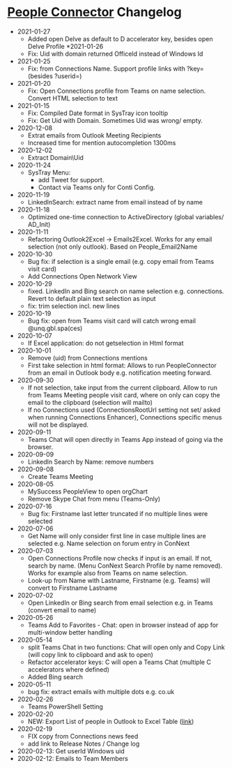 # [People Connector](People-Connector) Changelog

* 2021-01-27
	- Added open Delve as default to D accelerator key, besides open Delve Profile
*2021-01-26
	- Fix: Uid with domain returned OfficeId instead of Windows Id
* 2021-01-25
	- Fix: from Connections Name. Support profile links with ?key= (besides ?userid=)
* 2021-01-20
	- Fix: Open Connections profile from Teams on name selection. Convert HTML selection to text
* 2021-01-15
	- Fix: Compiled Date format in SysTray icon tooltip
	- Fix: Get Uid with Domain. Sometimes Uid was wrong/ empty.
* 2020-12-08
	- Extrat emails from Outlook Meeting Recipients
	- Increased time for mention autocompletion 1300ms
* 2020-12-02
  - Extract Domain\Uid
* 2020-11-24
  - SysTray Menu:
  	- add Tweet for support.
  	- Contact via Teams only for Conti Config.
* 2020-11-19
	- LinkedInSearch: extract name from email instead of by name
* 2020-11-18
	- Optimized one-time connection to ActiveDirectory (global variables/ AD_Init)
* 2020-11-11
	- Refactoring Outlook2Excel -> Emails2Excel. Works for any email selection (not only outlook). Based on People_Email2Name
* 2020-10-30
  - Bug fix: if selection is a single email (e.g. copy email from Teams visit card)
  - Add Connections Open Network View
* 2020-10-29
  - fixed. LinkedIn and Bing search on name selection e.g. connections. Revert to default plain text selection as input
  - fix: trim selection incl. new lines
* 2020-10-19
  - Bug fix: open from Teams visit card will catch wrong email @unq.gbl.spa(ces)
* 2020-10-07
    * If Excel application: do not getselection in Html format
* 2020-10-01
    * Remove (uid) from Connections mentions
    * First take selection in html format: Allows to run PeopleConnector from an email in Outlook body e.g. notification meeting forward.
* 2020-09-30
    * If not selection, take input from the current clipboard. Allow to run from Teams Meeting people visit card, where on only can copy the email to the clipboard (selection will mailto)
    * If no Connections used (ConnectionsRootUrl setting not set/ asked when running Connections Enhancer), Connections specific menus will not be displayed.
* 2020-09-11
    * Teams Chat will open directly in Teams App instead of going via the browser.
* 2020-09-09
    * LinkedIn Search by Name: remove numbers
* 2020-09-08
    * Create Teams Meeting
* 2020-08-05
    * MySuccess PeopleView to open orgChart
    * Remove Skype Chat from menu (Teams-Only)
* 2020-07-16
    * Bug fix: Firstname last letter truncated if no multiple lines were selected
* 2020-07-06
    * Get Name will only consider first line in case multiple lines are selected e.g. Name selection on forum entry in ConNext
* 2020-07-03
    * Open Connections Profile now checks if input is an email. If not, search by name. (Menu ConNext Search Profile by name removed). Works for example also from Teams on name selection.
    * Look-up from Name with Lastname, Firstname (e.g. Teams) will convert to Firstname Lastname
* 2020-07-02
    * Open LinkedIn or Bing search from email selection e.g. in Teams (convert email to name)
* 2020-05-26
    * Teams Add to Favorites - Chat: open in browser instead of app for multi-window better handling
* 2020-05-14
    * split Teams Chat in two functions: Chat will open only and Copy Link (will copy link to clipboard and ask to open)
    * Refactor accelerator keys: C will open a Teams Chat (multiple C accelerators where defined)
    * Added Bing search
* 2020-05-11
    * bug fix: extract emails with multiple dots e.g. co.uk
* 2020-02-26
    * Teams PowerShell Setting
* 2020-02-20
    * NEW: Export List of people in Outlook to Excel Table ([link](https://connext.conti.de/blogs/tdalon/entry/people_connector_ol2xl))
* 2020-02-19
    * FIX copy from Connections news feed
    * add link to Release Notes / Change log
* 2020-02-13: Get userId Windows uid
* 2020-02-12: Emails to Team Members
